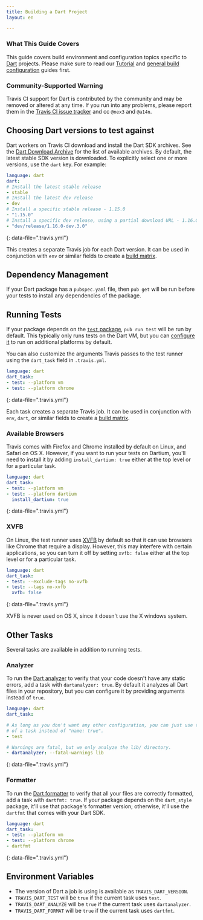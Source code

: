 ```yaml
---
title: Building a Dart Project
layout: en

---
```


### What This Guide Covers

This guide covers build environment and configuration topics specific to
[Dart](https://www.dartlang.org/) projects. Please make sure to read our
[Tutorial](/user/tutorial/) and
[general build configuration](/user/customizing-the-build/) guides first.

### Community-Supported Warning

Travis CI support for Dart is contributed by the community and may be removed
or altered at any time. If you run into any problems, please report them in the
[Travis CI issue tracker](https://github.com/travis-ci/travis-ci/issues/new?labels=community:dart)
and cc `@nex3` and `@a14n`.

## Choosing Dart versions to test against

Dart workers on Travis CI download and install the Dart SDK archives. See
the [Dart Download Archive](https://www.dartlang.org/install) for the list of
available archives. By default, the latest stable SDK version is downloaded. To
explicitly select one or more versions, use the `dart` key. For example:

```yaml
language: dart
dart:
# Install the latest stable release
- stable
# Install the latest dev release
- dev
# Install a specific stable release - 1.15.0
- "1.15.0"
# Install a specific dev release, using a partial download URL - 1.16.0-dev.3.0
- "dev/release/1.16.0-dev.3.0"
```
{: data-file=".travis.yml"}

This creates a separate Travis job for each Dart version. It can be used in
conjunction with `env` or similar fields to create a [build matrix][].

[build matrix]: /user/customizing-the-build/#build-matrix

## Dependency Management

If your Dart package has a `pubspec.yaml` file, then `pub get` will be run
before your tests to install any dependencies of the package.

## Running Tests

If your package depends on the [`test` package][test], `pub run test` will be
run by default. This typically only runs tests on the Dart VM, but you can
[configure it][] to run on additional platforms by default.

[test]: https://pub.dartlang.org/packages/test
[configure it]: https://github.com/dart-lang/test/blob/master/pkgs/test/doc/configuration.md#platforms

You can also customize the arguments Travis passes to the test runner using the
`dart_task` field in `.travis.yml`.

```yaml
language: dart
dart_task:
- test: --platform vm
- test: --platform chrome
```
{: data-file=".travis.yml"}

Each task creates a separate Travis job. It can be used in conjunction with
`env`, `dart`, or similar fields to create a [build matrix][].

### Available Browsers

Travis comes with Firefox and Chrome installed by default on Linux, and Safari
on OS X. However, if you want to run your tests on Dartium, you'll need to
install it by adding `install_dartium: true` either at the top level or for a
particular task.

```yaml
language: dart
dart_task:
- test: --platform vm
- test: --platform dartium
  install_dartium: true
```
{: data-file=".travis.yml"}

### XVFB

On Linux, the test runner uses [XVFB][] by default so that it can use browsers
like Chrome that require a display. However, this may interfere with certain
applications, so you can turn it off by setting `xvfb: false` either at the top
level or for a particular task.

[XVFB]: https://www.x.org/archive/X11R7.6/doc/man/man1/Xvfb.1.xhtml

```yaml
language: dart
dart_task:
- test: --exclude-tags no-xvfb
- test: --tags no-xvfb
  xvfb: false
```
{: data-file=".travis.yml"}

XVFB is never used on OS X, since it doesn't use the X windows system.

## Other Tasks

Several tasks are available in addition to running tests.

### Analyzer

To run the [Dart analyzer][] to verify that your code doesn't have any static
errors, add a task with `dartanalyzer: true`. By default it analyzes all Dart
files in your repository, but you can configure it by providing arguments
instead of `true`.

[Dart analyzer]: https://github.com/dart-lang/sdk/tree/master/pkg/analyzer_cli#dartanalyzer

```yaml
language: dart
dart_task:

# As long as you don't want any other configuration, you can just use the name
# of a task instead of "name: true".
- test

# Warnings are fatal, but we only analyze the lib/ directory.
- dartanalyzer: --fatal-warnings lib
```
{: data-file=".travis.yml"}

### Formatter

To run the [Dart formatter][] to verify that all your files are correctly
formatted, add a task with `dartfmt: true`. If your package depends on the
`dart_style` package, it'll use that package's formatter version; otherwise,
it'll use the `dartfmt` that comes with your Dart SDK.

[Dart formatter]: https://github.com/dart-lang/dart_style#readme

```yaml
language: dart
dart_task:
- test: --platform vm
- test: --platform chrome
- dartfmt
```
{: data-file=".travis.yml"}

## Environment Variables

* The version of Dart a job is using is available as `TRAVIS_DART_VERSION`.
* `TRAVIS_DART_TEST` will be `true` if the current task uses `test`.
* `TRAVIS_DART_ANALYZE` will be `true` if the current task uses `dartanalyzer`.
* `TRAVIS_DART_FORMAT` will be `true` if the current task uses `dartfmt`.
